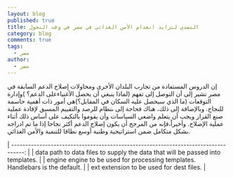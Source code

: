 ```yaml
---
layout: blog
published: true
title: التصدي لتزايد انعدام الأمن الغذائي في مصر في وقت التحول
category: blog
comments: true
tags: 
  - مصر
author: 
  - مصر
---
```


إن الدروس المستفادة من تجارب البلدان الأخرى ومحاولات إصلاح الدعم السابقة في مصر تشير إلى أن التوصل إلى تفهم (لماذا ينبغي أن يحصل الأغنياءعلى الدعم؟ )وإدارة التوقعات (ما الذي سيحصل عليه السكان في المقابل؟)هي أمور ذات أهمية حاسمة للنجاح. وبالإضافة إلى ذلك، هناك فحاجة إلى ىنظام للرصد والتقييم المسبق لإفادة عملية صنع القرار ويجب أن يتعلم واضعي السياسات وأن يقوموا بالتكيف على أساس ذلك أثناء عملية الإصلاح. وأخيراً،فإنه من المرجح أن يكون إصلاح الدعم أكثر نجاحا إذا ما تم ادراجه بشكل متكامل ضمن استراتيجية وطنية أوسع نطاقا للتنمية والأمن الغذائي.


| ----------------------------------------------------------------------------------: |
| data path to data files to supply the data that will be passed into templates. |
| engine engine to be used for processing templates. Handlebars is the default. |
| ext extension to be used for dest files. |